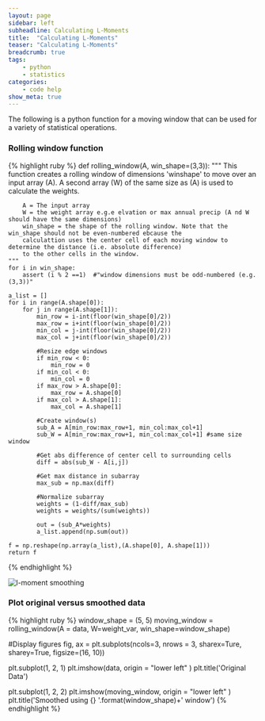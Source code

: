 ```yaml
---
layout: page
sidebar: left
subheadline: Calculating L-Moments
title:  "Calculating L-Moments"
teaser: "Calculating L-Moments"
breadcrumb: true
tags:
    - python
    - statistics
categories:
    - code help
show_meta: true
---
```



The following is a python function for a moving window that can be used for a variety of statistical operations. 

### Rolling window function

{% highlight ruby %}
def rolling_window(A, win_shape=(3,3)):
    """
    This function creates a rolling window of dimensions 'winshape' to move over an input array (A). 
    A second array (W) of the same size as (A) is used to calculate the weights.
    
        A = The input array
        W = the weight array e.g.e elvation or max annual precip (A nd W should have the same dimensions)
        win_shape = the shape of the rolling window. Note that the win_shape should not be even-numbered ebcause the 
        calculattion uses the center cell of each moving window to determine the distance (i.e. absolute difference)
        to the other cells in the window.
    """
    for i in win_shape:
        assert (i % 2 ==1)  #"window dimensions must be odd-numbered (e.g. (3,3))"
        
    a_list = []
    for i in range(A.shape[0]):
        for j in range(A.shape[1]):
            min_row = i-int(floor(win_shape[0]/2))
            max_row = i+int(floor(win_shape[0]/2))
            min_col = j-int(floor(win_shape[0]/2))
            max_col = j+int(floor(win_shape[0]/2))
            
            #Resize edge windows
            if min_row < 0:
                min_row = 0
            if min_col < 0:
                min_col = 0
            if max_row > A.shape[0]:
                max_row = A.shape[0]
            if max_col > A.shape[1]:
                max_col = A.shape[1]
            
            #Create window(s)
            sub_A = A[min_row:max_row+1, min_col:max_col+1]
            sub_W = A[min_row:max_row+1, min_col:max_col+1] #same size window
                            
            #Get abs difference of center cell to surrounding cells
            diff = abs(sub_W - A[i,j])
                            
            #Get max distance in subarray
            max_sub = np.max(diff)
                            
            #Normalize subarray
            weights = (1-diff/max_sub)
            weights = weights/(sum(weights))
                            
            out = (sub_A*weights)
            a_list.append(np.sum(out))
               
    f = np.reshape(np.array(a_list),(A.shape[0], A.shape[1]))
    return f                 
{% endhighlight %}

![l-moment smoothing]({{site.baseurl}}/images/lmoments.jpg)

### Plot original versus smoothed data
{% highlight ruby %}
window_shape = (5, 5)
moving_window = rolling_window(A = data, W=weight_var, win_shape=window_shape)

#Display figures
fig, ax = plt.subplots(ncols=3, nrows = 3, sharex=Ture, sharey=True, figsize=(16, 10))

plt.subplot(1, 2, 1)
plt.imshow(data, origin = "lower left" )
plt.title('Original Data')

plt.subplot(1, 2, 2)
plt.imshow(moving_window, origin = "lower left" )
plt.title('Smoothed using {} '.format(window_shape)+' window')
{% endhighlight %}

